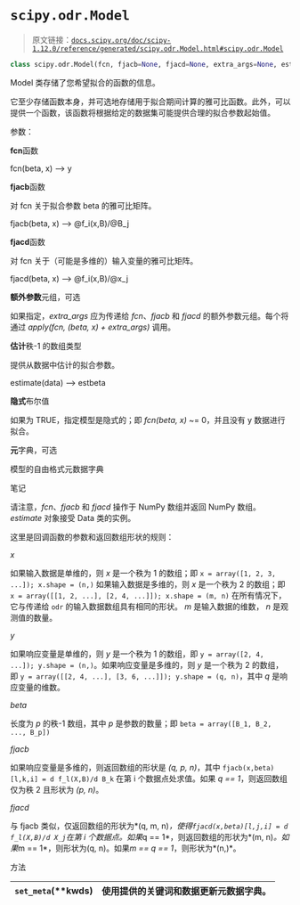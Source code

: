 # `scipy.odr.Model`

> 原文链接：[`docs.scipy.org/doc/scipy-1.12.0/reference/generated/scipy.odr.Model.html#scipy.odr.Model`](https://docs.scipy.org/doc/scipy-1.12.0/reference/generated/scipy.odr.Model.html#scipy.odr.Model)

```py
class scipy.odr.Model(fcn, fjacb=None, fjacd=None, extra_args=None, estimate=None, implicit=0, meta=None)
```

Model 类存储了您希望拟合的函数的信息。

它至少存储函数本身，并可选地存储用于拟合期间计算的雅可比函数。此外，可以提供一个函数，该函数将根据给定的数据集可能提供合理的拟合参数起始值。

参数：

**fcn**函数

fcn(beta, x) –> y

**fjacb**函数

对 fcn 关于拟合参数 beta 的雅可比矩阵。

fjacb(beta, x) –> @f_i(x,B)/@B_j

**fjacd**函数

对 fcn 关于（可能是多维的）输入变量的雅可比矩阵。

fjacd(beta, x) –> @f_i(x,B)/@x_j

**额外参数**元组，可选

如果指定，*extra_args* 应为传递给 *fcn*、*fjacb* 和 *fjacd* 的额外参数元组。每个将通过 *apply(fcn, (beta, x) + extra_args)* 调用。

**估计**秩-1 的数组类型

提供从数据中估计的拟合参数。

estimate(data) –> estbeta

**隐式**布尔值

如果为 TRUE，指定模型是隐式的；即 *fcn(beta, x)* ~= 0，并且没有 y 数据进行拟合。

**元**字典，可选

模型的自由格式元数据字典

笔记

请注意，*fcn*、*fjacb* 和 *fjacd* 操作于 NumPy 数组并返回 NumPy 数组。 *estimate* 对象接受 Data 类的实例。

这里是回调函数的参数和返回数组形状的规则：

*x*

如果输入数据是单维的，则 *x* 是一个秩为 1 的数组；即 `x = array([1, 2, 3, ...]); x.shape = (n,)` 如果输入数据是多维的，则 *x* 是一个秩为 2 的数组；即 `x = array([[1, 2, ...], [2, 4, ...]]); x.shape = (m, n)` 在所有情况下，它与传递给 `odr` 的输入数据数组具有相同的形状。 *m* 是输入数据的维数， *n* 是观测值的数量。

*y*

如果响应变量是单维的，则 *y* 是一个秩为 1 的数组，即 `y = array([2, 4, ...]); y.shape = (n,)`。如果响应变量是多维的，则 *y* 是一个秩为 2 的数组，即 `y = array([[2, 4, ...], [3, 6, ...]]); y.shape = (q, n)`，其中 *q* 是响应变量的维数。

*beta*

长度为 *p* 的秩-1 数组，其中 *p* 是参数的数量；即 `beta = array([B_1, B_2, ..., B_p])`

*fjacb*

如果响应变量是多维的，则返回数组的形状是 *(q, p, n)*，其中 `fjacb(x,beta)[l,k,i] = d f_l(X,B)/d B_k` 在第 i 个数据点处求值。如果 *q == 1*，则返回数组仅为秩 2 且形状为 *(p, n)*。

*fjacd*

与 fjacb 类似，仅返回数组的形状为*(q, m, n)*，使得`fjacd(x,beta)[l,j,i] = d f_l(X,B)/d X_j`在第 i 个数据点。如果*q == 1*，则返回数组的形状为*(m, n)*。如果*m == 1*，则形状为(q, n)。如果*m == q == 1*，则形状为*(n,)*。

方法

| `set_meta`(**kwds) | 使用提供的关键词和数据更新元数据字典。 |
| --- | --- |

